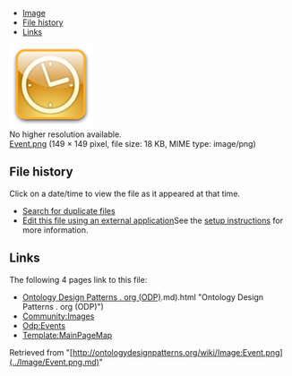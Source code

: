* [Image](../Image/Event.png.md#file)
* [File history](../Image/Event.png.md#filehistory)
* [Links](../Image/Event.png.md#filelinks)

[![Image:Event.png](../images/1/10/Event.png)](../images/1/10/Event.png)  
No higher resolution available.  
[Event.png](../images/1/10/Event.png)‎ (149 × 149 pixel, file size: 18 KB, MIME type: image/png)

## File history

Click on a date/time to view the file as it appeared at that time.



  
* [Search for duplicate files](http://ontologydesignpatterns.org/wiki/Special:FileDuplicateSearch/Event.png "Special:FileDuplicateSearch/Event.png")
* [Edit this file using an external application](http://ontologydesignpatterns.org/wiki/index.php?title=Image:Event.png&action=edit&externaledit=true&mode=file "Image:Event.png")See the [setup instructions](http://www.mediawiki.org/wiki/Manual:External_editors "http://www.mediawiki.org/wiki/Manual:External_editors") for more information.

## Links



The following 4 pages link to this file:


* [Ontology Design Patterns . org (ODP)](../Ontology_Design_Patterns_._org_(ODP).md).md).html "Ontology Design Patterns . org (ODP)")
* [Community:Images](../Community/Images.md "Community:Images")
* [Odp:Events](../Odp/Events.md "Odp:Events")
* [Template:MainPageMap](../Template/MainPageMap.md "Template:MainPageMap")


Retrieved from "[http://ontologydesignpatterns.org/wiki/Image:Event.png](../Image/Event.png.md)"